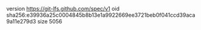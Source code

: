 version https://git-lfs.github.com/spec/v1
oid sha256:e39936a25c0004845b8b13e1a9922669ee3721beb0f041ccd39aca9a11e279d3
size 5056
